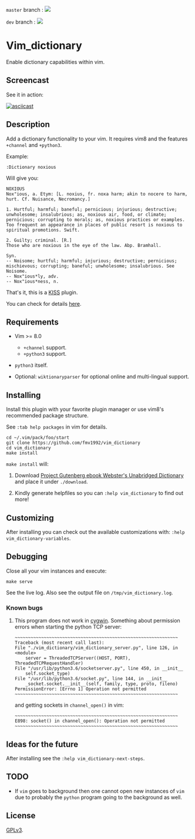 `master` branch : ![](https://travis-ci.org/fmv1992/vim_dictionary.svg?branch=master)

`dev` branch : ![](https://travis-ci.org/fmv1992/vim_dictionary.svg?branch=dev)

# Vim_dictionary

Enable dictionary capabilities within vim.

## Screencast

See it in action:

[![asciicast](https://asciinema.org/a/s9Gk1QCcPBwjM4OAxViNIlUoR.png)](https://asciinema.org/a/s9Gk1QCcPBwjM4OAxViNIlUoR)

## Description

Add a dictionary functionality to your vim. It requires vim8 and the features `+channel` and `+python3`.

Example:

    :Dictionary noxious

Will give you:

    NOXIOUS
    Nox"ious, a. Etym: [L. noxius, fr. noxa harm; akin to nocere to harm,
    hurt. Cf. Nuisance, Necromancy.]

    1. Hurtful; harmful; baneful; pernicious; injurious; destructive;
    unwholesome; insalubrious; as, noxious air, food, or climate;
    pernicious; corrupting to morals; as, noxious practices or examples.
    Too frequent an appearance in places of public resort is noxious to
    spiritual promotions. Swift.

    2. Guilty; criminal. [R.]
    Those who are noxious in the eye of the law. Abp. Bramhall.

    Syn.
    -- Noisome; hurtful; harmful; injurious; destructive; pernicious;
    mischievous; corrupting; baneful; unwholesome; insalubrious. See
    Noisome.
    -- Nox"ious*ly, adv.
    -- Nox"ious*ness, n.

That's it, this is a [KISS](https://en.wikipedia.org/wiki/KISS_principle) plugin.

You can check for details [here](https://github.com/fmv1992/vim_dictionary/blob/dev/doc/vim_dictionary.txt#L72).

## Requirements

*   Vim >= 8.0
    *   `+channel` support.
    *   `+python3` support.

*   `python3` itself.

*   Optional: `wiktionaryparser` for optional online and multi-lingual support.

## Installing

Install this plugin with your favorite plugin manager or use vim8's recommended package structure.

See `:tab help packages` in vim for details.

    cd ~/.vim/pack/foo/start
    git clone https://github.com/fmv1992/vim_dictionary
    cd vim_dictionary
    make install

`make install` will:

1. Download [Project Gutenberg ebook Webster's Unabridged Dictionary](http://www.gutenberg.org/ebooks/29765) and place it under `./download`.

1. Kindly generate helpfiles so you can `:help vim_dictionary` to find out more!

## Customizing

After installing you can check out the available customizations with: `:help vim_dictionary-variables`.

## Debugging

Close all your vim instances and execute:

~~~~~~~~~~~~~~~~~~~~~~~~~~~~~~~~~~~~~~~~~~~~~~~~~~~~~~~~~~~~~~
make serve
~~~~~~~~~~~~~~~~~~~~~~~~~~~~~~~~~~~~~~~~~~~~~~~~~~~~~~~~~~~~~~

See the live log. Also see the output file on `/tmp/vim_dictionary.log`.

### Known bugs

1.  This program does not work in [cygwin](https://cygwin.com/). Something about permission errors when starting the python TCP server:

        ~~~~~~~~~~~~~~~~~~~~~~~~~~~~~~~~~~~~~~~~~~~~~~~~~~~~~~~~~~~~~~
        Traceback (most recent call last):
        File "./vim_dictionary/vim_dictionary_server.py", line 126, in <module>
            server = ThreadedTCPServer((HOST, PORT), ThreadedTCPRequestHandler)
        File "/usr/lib/python3.6/socketserver.py", line 450, in __init__
            self.socket_type)
        File "/usr/lib/python3.6/socket.py", line 144, in __init__
            _socket.socket.__init__(self, family, type, proto, fileno)
        PermissionError: [Errno 1] Operation not permitted
        ~~~~~~~~~~~~~~~~~~~~~~~~~~~~~~~~~~~~~~~~~~~~~~~~~~~~~~~~~~~~~~

    and getting sockets in `channel_open()` in vim:

        ~~~~~~~~~~~~~~~~~~~~~~~~~~~~~~~~~~~~~~~~~~~~~~~~~~~~~~~~~~~~~~
        E898: socket() in channel_open(): Operation not permitted
        ~~~~~~~~~~~~~~~~~~~~~~~~~~~~~~~~~~~~~~~~~~~~~~~~~~~~~~~~~~~~~~

## Ideas for the future

After installing see the `:help vim_dictionary-next-steps`.

## TODO

*   If `vim` goes to background then one cannot open new instances of `vim` due to probably the `python` program going to the background as well.

## License

[GPLv3](https://www.gnu.org/licenses/gpl-3.0.en.html).

[comment]: # ( vim: set filetype=markdown fileformat=unix wrap spell spelllang=en_us: )

